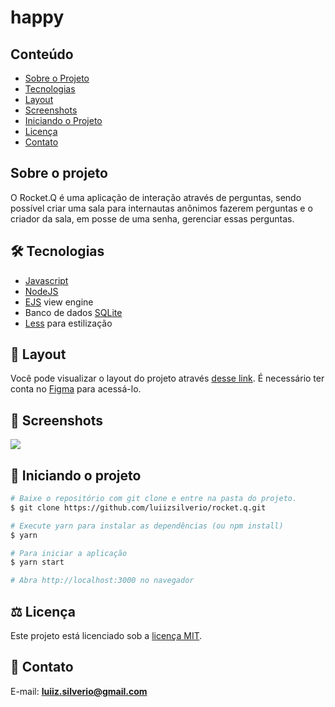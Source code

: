 # happy
## Conteúdo
* [Sobre o Projeto](#sobre-o-projeto)
* [Tecnologias](#hammer_and_wrench-tecnologias)
* [Layout](#art-Layout)
* [Screenshots](#camera_flash-screenshots)
* [Iniciando o Projeto](#car-Iniciando-o-projeto)
* [Licença](#balance_scale-licença)
* [Contato](#email-contato)

## Sobre o projeto
O Rocket.Q é uma aplicação de interação através de perguntas, sendo possível criar uma sala para internautas anônimos fazerem perguntas e o criador da sala, em posse de uma senha, gerenciar essas perguntas.


## :hammer_and_wrench: Tecnologias
* <ins>Javascript</ins>
* <ins>NodeJS</ins>
* <ins>EJS</ins> view engine
* Banco de dados <ins>SQLite</ins>
* <ins>Less</ins> para estilização

## :art: Layout
Você pode visualizar o layout do projeto através [desse link](https://www.figma.com/file/vp3iFfd1ohCbHyDX9jCiQi/Roquet.q-%2302). É necessário ter conta no [Figma](https://figma.com) para acessá-lo.

## :camera_flash: Screenshots
![](https://github.com/luiizsilverio/rocket.q/blob/main/public/assets/screenshots/rocketq.gif)

## :car: Iniciando o projeto
```bash
# Baixe o repositório com git clone e entre na pasta do projeto.
$ git clone https://github.com/luiizsilverio/rocket.q.git

# Execute yarn para instalar as dependências (ou npm install)
$ yarn

# Para iniciar a aplicação
$ yarn start

# Abra http://localhost:3000 no navegador
```

## :balance_scale: Licença
Este projeto está licenciado sob a [licença MIT](LICENSE).

## :email: Contato

E-mail: [**luiiz.silverio@gmail.com**](mailto:luiiz.silverio@gmail.com)

